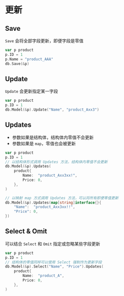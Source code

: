 # 更新


## Save

`Save` 会将全部字段更新，即便字段是零值

```go
var p product
p.ID = 1
p.Name = "product_AAA"
db.Save(&p)
```


## Update

`Update` 会更新指定某一字段

```go
var p product
p.ID = 1	
db.Model(&p).Update("Name", "product_Axx3")
```


## Updates

- 参数如果是结构体，结构体内零值不会更新
- 参数如果是 `map`，零值也会被更新

```go
var p product
p.ID = 1
// 以结构体形式调用 Updates 方法，结构体内零值不会更新
db.Model(&p).Updates(
	product{
		Name:  "product_Axx3xx!",
		Price: 0,
	},
)

// 以映射 map 方式调用 Updates 方法，可以将所有即便零值更新
db.Model(&p).Updates(map[string]interface{}{
	"Name":  "product_Axx3xx!!",
	"Price": 0,
})
```


## Select & Omit

可以结合 `Select` 和 `Omit` 指定或忽略某些字段更新

```go
var p product
p.ID = 1
// 结构体的零值同样可以使用 Select 强制作为更新字段
db.Model(&p).Select("Name", "Price").Updates(
	product{
		Name:  "product_A",
		Price: 0,
	},
)
```